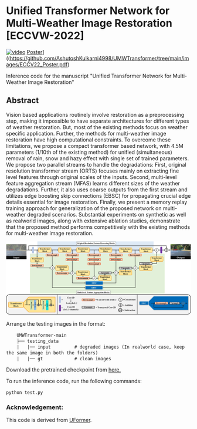 
# Unified Transformer Network for Multi-Weather Image Restoration [ECCVW-2022]
[![video](https://img.shields.io/badge/Video-Presentation-F9D371)](https://drive.google.com/file/d/1M6c93TcTAIkgcrRZv3IlNZcETavJ5T97/view?usp=share_link)
[Poster](https://img.shields.io/badge/Poster-F9D371)]((https://github.com/AshutoshKulkarni4998/UMWTransformer/tree/main/images/ECCV22_Poster.pdf)


Inference code for the manuscript "Unified Transformer Network for Multi-Weather Image Restoration"
## Abstract
Vision based applications routinely involve restoration as a preprocessing step, making it impossible to have separate architectures for different types of weather restoration. But, most of the existing methods focus on weather specific application. Further, the methods for multi-weather image restoration have high computational constraints. To overcome these limitations, we propose a compact transformer based network, with 4.5M parameters (1/10th of the existing method) for unified (simultaneous) removal of rain, snow and hazy effect with single set of trained parameters. We propose two parallel streams to handle the degradations: First, original resolution transformer stream (ORTS) focuses mainly on extracting fine level features through original scales of the inputs. Second, multi-level feature aggregation stream (MFAS) learns different sizes of the weather degradations. Further, it also uses coarse outputs from the first stream and utilizes edge boosting skip connections (EBSC) for propagating crucial edge details essential for image restoration. Finally, we present a memory replay training approach for generalization of the proposed network on multi-weather degraded scenarios. Substantial experiments on synthetic as well as realworld images, along with extensive ablation studies, demonstrate that the proposed method performs competitively with the existing methods for multi-weather image restoration.
<p align="left">
  <img src="images/Network2.jpg" width="800"/>
</p>

Arrange the testing images in the format:

```
    UMWTransformer-main
    ├── testing_data
    |   |── input         # degraded images (In realworld case, keep the same image in both the folders)
    |   |── gt            # clean images
```
Download the pretrained checkpoint from [here.](https://drive.google.com/drive/folders/1Uc3V0ZdDT9hST6PfhDffndgPnQd1Yyg6?usp=sharing)

To run the inference code, run the following commands:

```   
python test.py
```
### Acknowledgement:

This code is derived from [UFormer](https://github.com/ZhendongWang6/Uformer).
